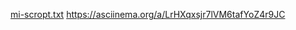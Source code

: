 [mi-scropt.txt](https://github.com/Navarrete-Pacheco-Gael-Alberto/Tareas-_-Portafolio-_-POSIX/files/14077744/mi-scropt.txt)
https://asciinema.org/a/LrHXqxsjr7lVM6tafYoZ4r9JC
